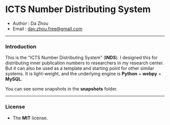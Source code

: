 # ICTS Number Distributing System

* Author : Da Zhou
* Email : day.zhou.free@gmail.com

---

### Introduction

This is the "ICTS Number Distributing System" (**INDS**). I designed this for distributing inner publication numbers to researchers in my research center. But it can also be used as a template and starting point for other similar systems. It is light-weight, and the underlying engine is __Python__ + __webpy__ + __MySQL__.

You can see some snapshots in the __snapshots__ folder.

---

### License

* The __MIT__ license.